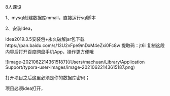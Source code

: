 8人课设



1、mysql创建数据库mmall，直接运行sql脚本

2、安装Idea，



idea2019.3.5安装包+永久破解jar包下载https://pan.baidu.com/s/13U2vFpe9mDxM4eZxi0Fc8w 
提取码：jt6i 
复制这段内容后打开百度网盘手机App，操作更方便哦



![image-20210622143615187](/Users/machuan/Library/Application Support/typora-user-images/image-20210622143615187.png)



打开项目之后这里必须是你的数据库密码；

项目必须idea打开，